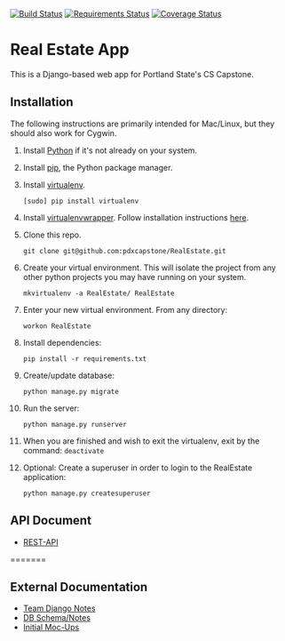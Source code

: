[![Build Status](https://travis-ci.org/pdxcapstone/RealEstate.svg?branch=travis_ci)](https://travis-ci.org/pdxcapstone/RealEstate)
[![Requirements Status](https://requires.io/github/pdxcapstone/RealEstate/requirements.svg?branch=models_unit_tests)](https://requires.io/github/pdxcapstone/RealEstate/requirements/?branch=models_unit_tests)
[![Coverage Status](https://coveralls.io/repos/pdxcapstone/RealEstate/badge.svg)](https://coveralls.io/r/pdxcapstone/RealEstate)

# Real Estate App
This is a Django-based web app for Portland State's CS Capstone. 

## Installation
The following instructions are primarily intended for Mac/Linux, but they should also work for Cygwin.

1. Install [Python](https://www.python.org/downloads/) if it's not already on your system.

2. Install [pip](https://pip.pypa.io/en/latest/installing.html), the Python package manager.

3. Install [virtualenv](https://virtualenv.pypa.io/en/latest/). 

	```[sudo] pip install virtualenv```

4. Install [virtualenvwrapper](http://virtualenvwrapper.readthedocs.org/en/latest/index.html). Follow installation instructions [here](http://virtualenvwrapper.readthedocs.org/en/latest/install.html).

5. Clone this repo.

	```git clone git@github.com:pdxcapstone/RealEstate.git```

6. Create your virtual environment. This will isolate the project from any other python projects you may have running on your system.

	```mkvirtualenv -a RealEstate/ RealEstate```

7. Enter your new virtual environment. From any directory: 

	```workon RealEstate```

8. Install dependencies:

	```pip install -r requirements.txt```

9. Create/update database:

	```python manage.py migrate```

10. Run the server:

	```python manage.py runserver```

11. When you are finished and wish to exit the virtualenv, exit by the command: ```deactivate```

12. Optional: Create a superuser in order to login to the RealEstate application:

    ```python manage.py createsuperuser```

## API Document

* [REST-API](https://docs.google.com/document/d/1f06a-pnfcYQxcg2cQIeOdPtUgF2YTUOA-gWNyFvrF7o/edit)

=======


## External Documentation

* [Team Django Notes](https://drive.google.com/drive/folders/0B24lwkPmIOELNS1paFlwaHRJYnc)
* [DB Schema/Notes](https://drive.google.com/drive/folders/0BySvjEj8bWEqfnJFUDU3dW9TY3N5VUJCam5VVE9Xc0dMWlNDWVF4MnNDVjMxODlEQ1NQcnc)
* [Initial Moc-Ups](https://docs.google.com/uc?authuser=0&id=0B5P01o4Jp1ZlWkFMcDkwODUxdEExd1RxTWl1a2d5elR5TFZv&export=download)

